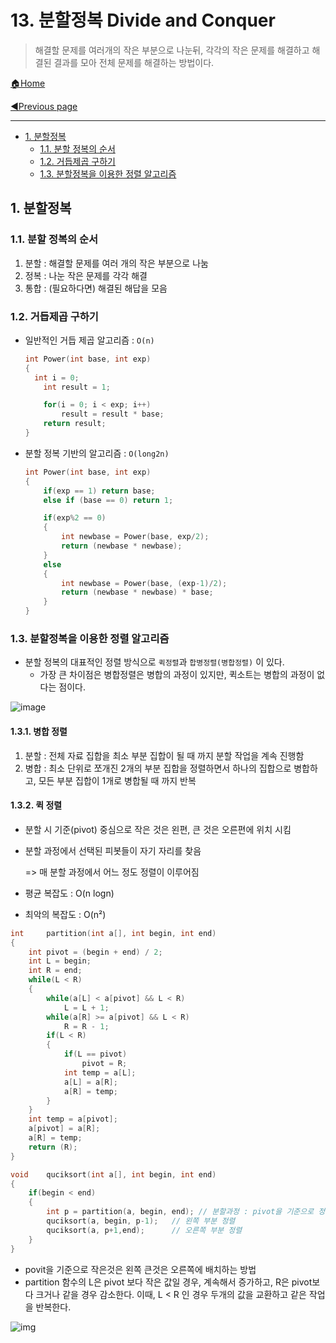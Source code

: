 # 13. 분할정복 Divide and Conquer

>해결할 문제를 여러개의 작은 부분으로 나눈뒤, 각각의 작은 문제를 해결하고 해결된 결과를 모아 전체 문제를 해결하는 방법이다.

[🏠Home](https://github.com/batboy118/Study_Note)

[◀Previous page ](./README.md)

---

<!-- TOC -->

- [1. 분할정복](#1-분할정복)
	- [1.1. 분할 정복의 순서](#11-분할-정복의-순서)
	- [1.2. 거듭제곱 구하기](#12-거듭제곱-구하기)
	- [1.3. 분할정복을 이용한 정렬 알고리즘](#13-분할정복을-이용한-정렬-알고리즘)

<!-- /TOC -->

## 1. 분할정복

### 1.1. 분할 정복의 순서

1. 분할 : 해결할 문제를 여러 개의 작은 부분으로 나눔
2. 정복 : 나눈 작은 문제를 각각 해결
3. 통합 : (필요하다면) 해결된 해답을 모음

### 1.2. 거듭제곱 구하기

- 일반적인 거듭 제곱 알고리즘 : `O(n)`

  ```c
  int Power(int base, int exp)
  {
  	int i = 0;
      int result = 1;

      for(i = 0; i < exp; i++)
          result = result * base;
      return result;
  }
  ```

- 분할 정복 기반의 알고리즘 : `O(long2n)`

  ```c
  int Power(int base, int exp)
  {
      if(exp == 1) return base;
      else if (base == 0) return 1;

      if(exp%2 == 0)
      {
          int newbase = Power(base, exp/2);
          return (newbase * newbase);
      }
      else
      {
          int newbase = Power(base, (exp-1)/2);
          return (newbase * newbase) * base;
      }
  }
  ```

### 1.3. 분할정복을 이용한 정렬 알고리즘

- 분할 정복의 대표적인 정렬 방식으로 `퀵정렬`과 `합병정렬(병합정렬)` 이 있다.
  - 가장 큰 차이점은 병합정렬은 병합의 과정이 있지만, 퀵소트는 병합의 과정이 없다는 점이다.

![image](https://user-images.githubusercontent.com/53181778/77496034-f7f24200-6e41-11ea-9688-c52ac54ddd39.png)

#### 1.3.1. 병합 정렬

1. 분할 : 전체 자료 집합을 최소 부분 집합이 될 때 까지 분할 작업을 계속 진행함
2. 병합 : 최소 단위로 쪼개진 2개의 부분 집합을 정렬하면서 하나의 집합으로 병합하고, 모든 부분 집합이 1개로 병합될 때 까지 반복

#### 1.3.2. 퀵 정렬

- 분할 시 기준(pivot) 중심으로 작은 것은 왼편, 큰 것은 오른편에 위치 시킴

- 분할 과정에서 선택된 피봇들이 자기 자리를 찾음

  => 매 분할 과정에서 어느 정도 정렬이 이루어짐

- 평균 복잡도 : O(n logn)

- 최악의 복잡도 : O(n²)

```c
int		partition(int a[], int begin, int end)
{
	int pivot = (begin + end) / 2;
    int L = begin;
    int R = end;
    while(L < R)
    {
        while(a[L] < a[pivot] && L < R)
            L = L + 1;
        while(a[R] >= a[pivot] && L < R)
            R = R - 1;
        if(L < R)
        {
            if(L == pivot)
                pivot = R;
            int temp = a[L];
            a[L] = a[R];
            a[R] = temp;
        }
    }
    int temp = a[pivot];
    a[pivot] = a[R];
    a[R] = temp;
    return (R);
}

void	quciksort(int a[], int begin, int end)
{
    if(begin < end)
    {
        int	p = partition(a, begin, end); // 분할과정 : pivot을 기준으로 정렬된 오른쪽 첫 인덱스를 p에 저장
        quciksort(a, begin, p-1);	// 왼쪽 부분 정렬
        quciksort(a, p+1,end);		// 오른쪽 부분 정렬
    }
}
```

- povit을 기준으로 작은것은 왼쪽 큰것은 오른쪽에 배치하는 방법
- partition 함수의 L은 pivot 보다 작은 값일 경우, 계속해서 증가하고, R은 pivot보다 크거나 같을 경우 감소한다. 이때, L < R 인 경우 두개의 값을 교환하고 같은 작업을 반복한다.

![img](https://www.notion.so/image/https%3A%2F%2Fs3-us-west-2.amazonaws.com%2Fsecure.notion-static.com%2F092bb037-1f55-4d52-9424-bc2236d1a73c%2FUntitled.png?table=block&id=c0c791b4-c5c1-4751-9d56-4d39ee68a0d4&width=2890&cache=v2)

